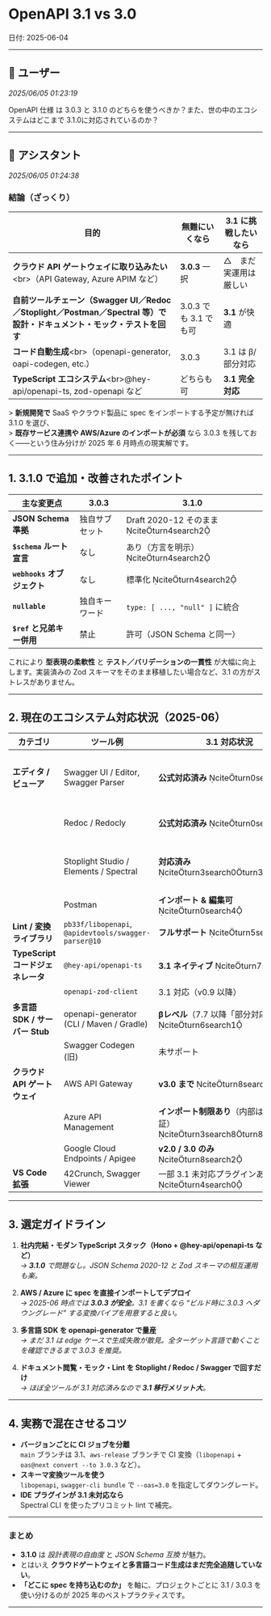 # OpenAPI 3.1 vs 3.0

日付: 2025-06-04

---

## 👤 ユーザー
*2025/06/05 01:23:19*

OpenAPI 仕様 は 3.0.3 と 3.1.0 のどちらを使うべきか？また、世の中のエコシステムはどこまで 3.1.0に対応されているのか？

---

## 🤖 アシスタント
*2025/06/05 01:24:38*

### 結論（ざっくり）
| 目的 | 無難にいくなら | 3.1 に挑戦したいなら |
| ---- | -------------- | -------------------- |
| **クラウド API ゲートウェイに取り込みたい**&lt;br&gt;（API Gateway, Azure APIM など） | **3.0.3** 一択 | △ まだ実運用は厳しい |
| **自前ツールチェーン（Swagger UI／Redoc／Stoplight／Postman／Spectral 等）で設計・ドキュメント・モック・テストを回す** | 3.0.3 でも 3.1 でも可 | **3.1** が快適 |
| **コード自動生成**&lt;br&gt;（openapi-generator, oapi-codegen, etc.） | 3.0.3 | 3.1 は β/部分対応 |
| **TypeScript エコシステム**&lt;br&gt;@hey-api/openapi-ts, zod-openapi など | どちらも可 | **3.1 完全対応** |

&gt; **新規開発で** SaaS やクラウド製品に spec をインポートする予定が無ければ 3.1.0 を選び、  
&gt; **既存サービス連携や AWS/Azure のインポートが必須** なら 3.0.3 を残しておく――という住み分けが 2025 年 6 月時点の現実解です。

---

## 1. 3.1.0 で追加・改善されたポイント

| 主な変更点 | 3.0.3 | 3.1.0 |
| ---------- | ------ | ------ |
| **JSON Schema 準拠** | 独自サブセット | Draft 2020-12 そのまま citeturn4search2 |
| **`$schema` ルート宣言** | なし | あり（方言を明示） citeturn4search2 |
| **`webhooks` オブジェクト** | なし | 標準化 citeturn4search2 |
| **`nullable`** | 独自キーワード | `type: [ ..., "null" ]` に統合 |
| **`$ref` と兄弟キー併用** | 禁止 | 許可（JSON Schema と同一） |

これにより **型表現の柔軟性** と **テスト／バリデーションの一貫性** が大幅に向上します。実装済みの Zod スキーマをそのまま移植したい場合など、3.1 の方がストレスがありません。

---

## 2. 現在のエコシステム対応状況（2025-06）

| カテゴリ | ツール例 | 3.1 対応状況 | 補足 |
| --- | --- | --- | --- |
| **エディタ / ビューア** | Swagger UI / Editor, Swagger Parser | **公式対応済み** citeturn0search1 | `swagger-editor` は v5 系で安定動作 |
|  | Redoc / Redocly | **公式対応済み** citeturn0search8 | Redoc CLI でも OK |
|  | Stoplight Studio / Elements / Spectral | **対応済み** citeturn3search0turn3search1 | Lint ルールも 3.1 方言で動作 |
|  | Postman | **インポート & 編集可** citeturn0search4 |
| **Lint / 変換ライブラリ** | `pb33f/libopenapi`, `@apidevtools/swagger-parser@10` | **フルサポート** citeturn5search9 |
| **TypeScript コードジェネレータ** | `@hey-api/openapi-ts` | **3.1 ネイティブ** citeturn7search0 |
|  | `openapi-zod-client` | 3.1 対応（v0.9 以降） |
| **多言語 SDK / サーバー Stub** | openapi-generator (CLI / Maven / Gradle) | **βレベル**（7.7 以降「部分対応」） citeturn6search1 |
|  | Swagger Codegen (旧) | 未サポート |
| **クラウド API ゲートウェイ** | AWS API Gateway | **v3.0 まで** citeturn8search1 |
|  | Azure API Management | **インポート制限あり**（内部は 3.0 検証） citeturn3search8turn8search0 |
|  | Google Cloud Endpoints / Apigee | **v2.0 / 3.0 のみ** citeturn8search2 |
| **VS Code 拡張** | 42Crunch, Swagger Viewer | 一部 3.1 未対応プラグインあり citeturn4search0 |

---

## 3. 選定ガイドライン

1. **社内完結・モダン TypeScript スタック（Hono + @hey-api/openapi-ts など）**  
   *→ **3.1.0** で問題なし。JSON Schema 2020-12 と Zod スキーマの相互運用も楽。*

2. **AWS / Azure に spec を直接インポートしてデプロイ**  
   *→ 2025-06 時点では **3.0.3 が安全**。3.1 を書くなら “ビルド時に 3.0.3 へダウングレード” する変換パイプを用意すると良い。*

3. **多言語 SDK を openapi-generator で量産**  
   *→ まだ 3.1 は edge ケースで生成失敗が散見。全ターゲット言語で動くことを確認できるまで 3.0.3 を推奨。*

4. **ドキュメント閲覧・モック・Lint を Stoplight / Redoc / Swagger で回すだけ**  
   *→ ほぼ全ツールが 3.1 対応済みなので **3.1 移行メリット大**。*

---

## 4. 実務で混在させるコツ

- **バージョンごとに CI ジョブを分離**  
  `main` ブランチは 3.1、`aws-release` ブランチで CI 変換（`libopenapi` + `oas@next convert --to 3.0.3` など）。
- **スキーマ変換ツールを使う**  
  `libopenapi`, `swagger-cli bundle` で `--oas=3.0` を指定してダウングレード。
- **IDE プラグインが 3.1 未対応なら**  
  Spectral CLI を使ったプリコミット lint で補完。

---

### まとめ

- **3.1.0** は *設計表現の自由度* と *JSON Schema 互換* が魅力。  
- とはいえ **クラウドゲートウェイと多言語コード生成はまだ完全追随していない**。  
- **「どこに spec を持ち込むのか」** を軸に、プロジェクトごとに 3.1 / 3.0.3 を使い分けるのが 2025 年のベストプラクティスです。

---
